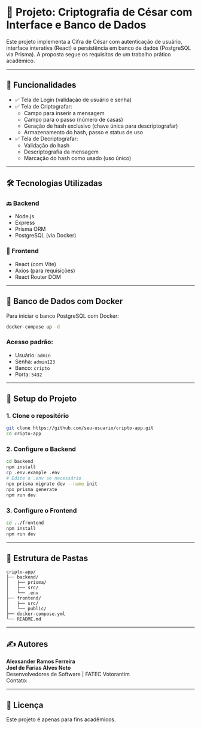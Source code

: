 # 🔐 Projeto: Criptografia de César com Interface e Banco de Dados

Este projeto implementa a Cifra de César com autenticação de usuário, interface interativa (React) e persistência em banco de dados (PostgreSQL via Prisma). A proposta segue os requisitos de um trabalho prático acadêmico.

---

## 📌 Funcionalidades

- ✅ Tela de Login (validação de usuário e senha)
- ✅ Tela de Criptografar:
  - Campo para inserir a mensagem
  - Campo para o passo (número de casas)
  - Geração de hash exclusivo (chave única para descriptografar)
  - Armazenamento do hash, passo e status de uso
- ✅ Tela de Decriptografar:
  - Validação do hash
  - Descriptografia da mensagem
  - Marcação do hash como usado (uso único)

---

## 🛠️ Tecnologias Utilizadas

### 🔙 Backend
- Node.js
- Express
- Prisma ORM
- PostgreSQL (via Docker)

### 🎨 Frontend
- React (com Vite)
- Axios (para requisições)
- React Router DOM

---

## 🐳 Banco de Dados com Docker

Para iniciar o banco PostgreSQL com Docker:

```bash
docker-compose up -d
```

### Acesso padrão:
- Usuário: `admin`
- Senha: `admin123`
- Banco: `cripto`
- Porta: `5432`

---

## 🔧 Setup do Projeto

### 1. Clone o repositório

```bash
git clone https://github.com/seu-usuario/cripto-app.git
cd cripto-app
```

### 2. Configure o Backend

```bash
cd backend
npm install
cp .env.example .env
# Edite o .env se necessário
npx prisma migrate dev --name init
npx prisma generate
npm run dev
```

### 3. Configure o Frontend

```bash
cd ../frontend
npm install
npm run dev
```

---

## 📂 Estrutura de Pastas

```
cripto-app/
├── backend/
│   ├── prisma/
│   ├── src/
│   └── .env
├── frontend/
│   ├── src/
│   └── public/
├── docker-compose.yml
└── README.md
```

---

## ✍️ Autores

**Alexsander Ramos Ferreira**  
**Joel de Farias Alves Neto**  
Desenvolvedores de Software | FATEC Votorantim  
Contato: 

---

## 📜 Licença

Este projeto é apenas para fins acadêmicos.
